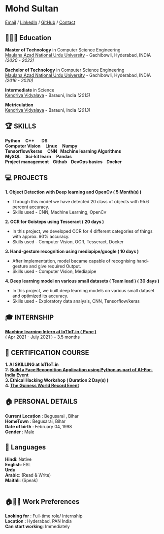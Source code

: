 # Mohd Sultan

[Email](mailto:sultan9709410820@gmail.com) / [LinkedIn](https://www.linkedin.com/in/mohd-sultan-340b34132/) / [GitHub](https://github.com/MohdSultan2020) / [Contact](+916200186631)

## 👩🏼‍🎓 Education

**Master of Technology** in Computer Science Engineering<br>
[Maulana Azad National Urdu University](https://www.manuu.edu.in) - Gachibowli, Hyderabad, INDIA _(2020 - 2022)_

**Bachelor of Technology** in Computer Science Engineering<br>
[Maulana Azad National Urdu University](https://www.manuu.edu.in) - Gachibowli, Hyderabad, INDIA _(2016 - 2020)_

**Intermediate** in Science<br>
[Kendriya Vidyalaya](https://garhara.kvs.ac.in/) - Barauni, India _(2015)_

**Metriculation**<br>
[Kendriya Vidyalaya](https://garhara.kvs.ac.in/) - Barauni, India _(2013)_


## 🏆 SKILLS

**Python  &nbsp;&nbsp;&nbsp;   C++  &nbsp;&nbsp;  &nbsp;&nbsp; DS**<br>
**Computer Vision &nbsp;&nbsp;&nbsp;   Linux  &nbsp;&nbsp;&nbsp;   Numpy**<br>
**Tensorflow/keras  &nbsp;&nbsp;&nbsp;  CNN  &nbsp;   Machine learning Algorithms**<br>
**MySQL  &nbsp;&nbsp;&nbsp;  Sci-kit learn &nbsp;&nbsp;&nbsp;   Pandas**<br>
**Project management &nbsp;&nbsp;  Github &nbsp;&nbsp; DevOps basics &nbsp;&nbsp; Docker** 
<br>

## 💻 PROJECTS

**1. Object Detection with Deep learning and OpenCv ( 5 Month(s) )**
   * Through this model we have detected 20 class of objects with 95.6 percent accuracy.
   * Skills used - CNN, Machine Learning, OpenCv 

**2. OCR for Goisteps using Tesseract ( 20 days )**
   * In this project, we developed OCR for 4 different categories of things with approx. 90% accuracy.
   * Skills used - Computer Vision, OCR, Tesseract, Docker

**3. Hand-gesture recognition using mediapipe/google ( 10 days )**
   * After implementation, model became capable of recognising hand-gesture and give required Output.
   * Skills used - Computer Vision, Mediapipe
  
**4. Deep learning model on various small datasets ( Team lead ) ( 30 days )**
   * In this project, we built deep learning models on various small dataset and optimized its accuracy.
   * Skills used - Exploratory data analysis, CNN, Tensorflow/keras

## 🎓 INTERNSHIP

**[Machine learning Intern at IoTIoT.in ( Pune )](https://www.linkedin.com/posts/mohd-sultan-340b34132_certificate-for-internship-activity-6827847057076756480-h-Zf)** <br>
     ( Apr 2021 - July 2021 ) - 3.5 months

## 📜 CERTIFICATION COURSE

**1.  AI SKILLING at IoTIoT.in** <br>
**2. [Build a Face Recognition Application using Python as part of AI-For-India Event](https://github.com/MohdSultan2020/digital-cv/blob/gh-pages/GuviCertification%20-%20Guiness%20world%20record.png)**<br>
**3. Ethical Hacking Workshop ( Duration 2 Day(s) )**<br>
**4. [The Guiness World Record Event](https://github.com/MohdSultan2020/digital-cv/blob/gh-pages/GuviCertification.png)**<br>


## 🏠 PERSONAL DETAILS

**Current Location** :	Begusarai , Bihar <br>
**HomeTown**         :	Begusarai, Bihar <br>
**Date of birth**    :	February 04, 1998 <br>
**Gender**           :	Male

## 💬 Languages

**Hindi**: Native <br>
**English**: ESL<br>
**Urdu** <br>
**Arabic**: (Read & Write)<br>
**Maithli**: (Speak)
<br><br>

## 🏠👨‍💻 Work Preferences

**Looking for**      : Full-time role/ Internship <br>
**Location**         : Hyderabad, PAN India  <br>
**Can start working**: Immediately

